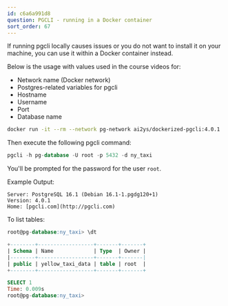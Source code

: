 ```yaml
---
id: c6a6a991d8
question: PGCLI - running in a Docker container
sort_order: 67
---
```


If running pgcli locally causes issues or you do not want to install it on your machine, you can use it within a Docker container instead.

Below is the usage with values used in the course videos for:

- Network name (Docker network)
- Postgres-related variables for pgcli
- Hostname
- Username
- Port
- Database name

```bash
docker run -it --rm --network pg-network ai2ys/dockerized-pgcli:4.0.1
```

Then execute the following pgcli command:

```sql
pgcli -h pg-database -U root -p 5432 -d ny_taxi
```

You'll be prompted for the password for the user `root`.

Example Output:

```
Server: PostgreSQL 16.1 (Debian 16.1-1.pgdg120+1)
Version: 4.0.1
Home: [pgcli.com](http://pgcli.com)
```

To list tables:

```sql
root@pg-database:ny_taxi> \dt

+--------+------------------+-------+-------+
| Schema | Name             | Type  | Owner |
|--------+------------------+-------+-------|
| public | yellow_taxi_data | table | root  |
+--------+------------------+-------+-------+

SELECT 1
Time: 0.009s
root@pg-database:ny_taxi>
```